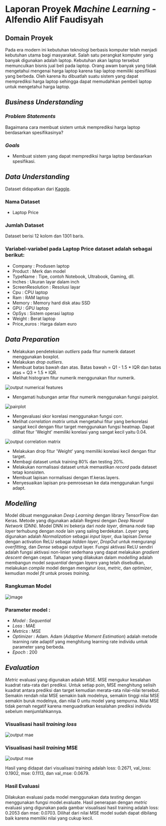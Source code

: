 # Laporan Proyek *Machine Learning* - Alfendio Alif Faudisyah

## Domain Proyek
Pada era modern ini kebutuhan teknologi berbasis komputer telah menjadi kebutuhan utama bagi masyarakat. Salah satu perangkat komputer yang banyak digunakan adalah laptop. Kebutuhan akan laptop tersebut memunculkan bisnis jual beli pada laptop. Orang awam banyak yang tidak mengetahui mengenai harga laptop karena tiap laptop memiliki spesifikasi yang berbeda. Oleh karena itu dibuatlah suatu sistem yang dapat memprediksi harga laptop sehingga dapat memudahkan pembeli laptop untuk mengetahui harga laptop.

## *Business Understanding*
### *Problem Statements*
Bagaimana cara membuat sistem untuk memprediksi harga laptop berdasarkan spesifikasinya?

### *Goals*
- Membuat sistem yang dapat memprediksi harga laptop berdasarkan spesifikasi.

## *Data Understanding*
Dataset didapatkan dari [Kaggle](https://www.kaggle.com/datasets/muhammetvarl/laptop-price).

### Nama Dataset
- Laptop Price

### Jumlah Dataset
Dataset berisi 12 kolom dan 1301 baris.

### Variabel-variabel pada Laptop Price dataset adalah sebagai berikut:
- Company : Produsen laptop
- Product : Merk dan model
- TypeName : Tipe, contoh Notebook, Ultrabook, Gaming, dll.
- Inches : Ukuran layar dalam inch
- ScreenResolution : Resolusi layar
- Cpu : CPU laptop
- Ram : RAM laptop
- Memory : Memory hard disk atau SSD
- GPU : GPU laptop
- OpSys : Sistem operasi laptop
- Weight : Berat laptop 
- Price_euros : Harga dalam euro

## *Data Preparation*
- Melakukan pendeteksian *outliers* pada fitur numerik dataset menggunakan boxplot.
- Melakukan *drop outliers*.
- Membuat batas bawah dan atas. Batas bawah = Q1 - 1.5 * IQR dan batas atas = Q3 + 1.5 * IQR.
- Melihat histogram fitur numerik menggunakan fitur numerik.

![output numerical features](https://user-images.githubusercontent.com/73519055/209517490-31de5e5a-63f4-4acc-bec7-2eedbc7fe305.png)


- Mengamati hubungan antar fitur numerik menggunakan fungsi pairplot.

![pairplot](https://user-images.githubusercontent.com/73519055/209517583-f489a09a-8909-43c9-bc3a-e8fd856c4068.png)


- Mengevaluasi skor korelasi menggunakan fungsi corr.
- Melihat *correlation matrix* untuk mengetahui fitur yang berkorelasi sangat kecil dengan fitur target menggunakan fungsi heatmap. Dapat dilihat fitur 'Weight' memiliki korelasi yang sangat kecil yaitu 0.04.

![output correlation matrix](https://user-images.githubusercontent.com/73519055/209517260-78154877-3201-41a8-ac72-30a384dbaf7c.png)

- Melakukan drop fitur 'Weight' yang memiliki korelasi kecil dengan fitur target.
- Membagi dataset untuk training 80% dan testing 20%.
- Melakukan normalisasi dataset untuk memastikan *record* pada dataset tetap konsisten.
- Membuat lapisan normalisasi dengan tf.keras.layers.
- Menyesuaikan lapisan pra-pemrosesan ke data menggunakan fungsi adapt.

## *Modelling*
Model dibuat menggunakan *Deep Learning* dengan library TensorFlow dan Keras. Metode yang digunakan adalah Regresi dengan *Deep Neural Network* (DNN). Model DNN ini bekerja dari *node layer*, dimana *node* tiap *layer* terhubung dengan *node* lain yang saling berdekatan. *Layer* yang digunakan adalah *Normalization* sebagai *input layer*, dua lapisan *Dense* dengan activation ReLU sebagai *hidden layer*, *DropOut* untuk mengurangi *overfitting*, dan *Dense* sebagai output layer. Fungsi aktivasi ReLU sendiri adalah fungsi aktivasi non-linier sederhana yang dapat melakukan *gradient descent* dengan cepat. Tahapan yang dilakukan dalam *modelling* adalah membangun model *sequential* dengan *layers* yang telah disebutkan, melakukan *compile* model dengan mengatur *loss*, *metric*, dan *optimizer*, kemudian model *fit* untuk proses *training*. 

### Rangkuman Model
![image](https://user-images.githubusercontent.com/73519055/209514627-4c22d1f7-c452-4afd-a83e-2297b641b933.png)

### Parameter model :
- *Model* : *Sequential*
- *Loss* : MAE
- *Metrics* : MSE
- *Optimizer* : Adam. Adam (*Adaptive Moment Estimation*) adalah metode learning rate adaptif yang menghitung learning rate individu untuk parameter yang berbeda.
- *Epoch* : 200

## *Evaluation*
*Metric* evaluasi yang digunakan adalah MSE. MSE mengukur kesalahan kuadrat rata-rata dari prediksi. Untuk setiap poin, MSE menghitung selisih kuadrat antara prediksi dan target kemudian merata-rata nilai-nilai tersebut. Semakin rendah nilai MSE semakin baik modelnya, semakin tinggi nilai MSE semakin buruk modelnya, dan nilai 0 untu model yang sempurna. Nilai MSE tidak pernah negatif karena menguadratkan kesalahan prediksi individu sebelum menjumlahkannya.

### Visualisasi hasil *training loss*
![output mae](https://user-images.githubusercontent.com/73519055/209512579-8066bc46-0650-41ef-bfd9-4a2840915288.png)

### Visualisasi hasil *training* MSE
![output mse](https://user-images.githubusercontent.com/73519055/209512693-cd5dc8da-2e74-462e-a5cc-be1ced4ac5de.png)

Hasil yang didapat dari visualisasi training adalah loss: 0.2671, val_loss: 0.1902, mse: 0.1113, dan val_mse: 0.0679.

### Hasil Evaluasi
Dilakukan evaluasi pada model menggunakan data *testing* dengan menggunakan fungsi model.evaluate. Hasil penerapan dengan *metric* evaluasi yang digunakan pada gambar visualisasi hasil training adalah loss: 0.2053 dan mse: 0.0703. Dilihat dari nilai MSE model sudah dapat dibilang baik karena memiliki nilai yang cukup kecil.


